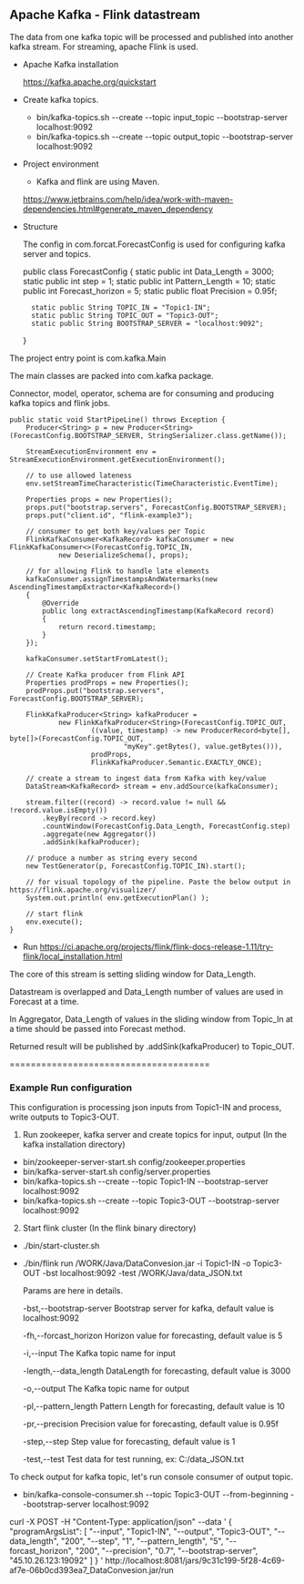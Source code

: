 ## Apache Kafka - Flink datastream

The data from one kafka topic will be processed and published into another kafka stream.
For streaming, apache Flink is used.

- Apache Kafka installation

  https://kafka.apache.org/quickstart
- Create kafka topics.

  - bin/kafka-topics.sh --create --topic input_topic --bootstrap-server localhost:9092
  - bin/kafka-topics.sh --create --topic output_topic --bootstrap-server localhost:9092
  
- Project environment
  - Kafka and flink are using Maven.
  
  https://www.jetbrains.com/help/idea/work-with-maven-dependencies.html#generate_maven_dependency

- Structure

  The config in com.forcat.ForecastConfig is used for configuring kafka server and topics.
    
    
    public class ForecastConfig {
        static public int Data_Length = 3000;
        static public int step = 1;
        static public int Pattern_Length = 10;
        static public int Forecast_horizon = 5;
        static public float Precision = 0.95f;
    
        static public String TOPIC_IN = "Topic1-IN";
        static public String TOPIC_OUT = "Topic3-OUT";
        static public String BOOTSTRAP_SERVER = "localhost:9092";
    
    }
    
The project entry point is com.kafka.Main

The main classes are packed into com.kafka package. 

Connector, model, operator, schema are for consuming and producing kafka topics and flink jobs.

    public static void StartPipeLine() throws Exception {
        Producer<String> p = new Producer<String>(ForecastConfig.BOOTSTRAP_SERVER, StringSerializer.class.getName());

        StreamExecutionEnvironment env = StreamExecutionEnvironment.getExecutionEnvironment();

        // to use allowed lateness
        env.setStreamTimeCharacteristic(TimeCharacteristic.EventTime);

        Properties props = new Properties();
        props.put("bootstrap.servers", ForecastConfig.BOOTSTRAP_SERVER);
        props.put("client.id", "flink-example3");

        // consumer to get both key/values per Topic
        FlinkKafkaConsumer<KafkaRecord> kafkaConsumer = new FlinkKafkaConsumer<>(ForecastConfig.TOPIC_IN,
                new DeserializeSchema(), props);

        // for allowing Flink to handle late elements
        kafkaConsumer.assignTimestampsAndWatermarks(new AscendingTimestampExtractor<KafkaRecord>()
        {
            @Override
            public long extractAscendingTimestamp(KafkaRecord record)
            {
                return record.timestamp;
            }
        });

        kafkaConsumer.setStartFromLatest();

        // Create Kafka producer from Flink API
        Properties prodProps = new Properties();
        prodProps.put("bootstrap.servers", ForecastConfig.BOOTSTRAP_SERVER);

        FlinkKafkaProducer<String> kafkaProducer =
                new FlinkKafkaProducer<String>(ForecastConfig.TOPIC_OUT,
                        ((value, timestamp) -> new ProducerRecord<byte[], byte[]>(ForecastConfig.TOPIC_OUT,
                                "myKey".getBytes(), value.getBytes())),
                        prodProps,
                        FlinkKafkaProducer.Semantic.EXACTLY_ONCE);

        // create a stream to ingest data from Kafka with key/value
        DataStream<KafkaRecord> stream = env.addSource(kafkaConsumer);

        stream.filter((record) -> record.value != null && !record.value.isEmpty())
            .keyBy(record -> record.key)
            .countWindow(ForecastConfig.Data_Length, ForecastConfig.step)
            .aggregate(new Aggregator())
            .addSink(kafkaProducer);

        // produce a number as string every second
        new TestGenerator(p, ForecastConfig.TOPIC_IN).start();

        // for visual topology of the pipeline. Paste the below output in https://flink.apache.org/visualizer/
        System.out.println( env.getExecutionPlan() );

        // start flink
        env.execute();
    }
- Run
  https://ci.apache.org/projects/flink/flink-docs-release-1.11/try-flink/local_installation.html
  
The core of this stream is setting sliding window for Data_Length.

Datastream is overlapped and Data_Length number of values are used in Forecast at a time.

In Aggregator, Data_Length of values in the sliding window from Topic_In at a time should be passed into Forecast method.

Returned result will be published by .addSink(kafkaProducer) to Topic_OUT.


======================================

### Example Run configuration

This configuration is processing json inputs from Topic1-IN and process, write outputs to Topic3-OUT.

1) Run zookeeper, kafka server and create topics for input, output (In the kafka installation directory)
 
  - bin/zookeeper-server-start.sh config/zookeeper.properties
  - bin/kafka-server-start.sh config/server.properties
  - bin/kafka-topics.sh --create --topic Topic1-IN --bootstrap-server localhost:9092
  - bin/kafka-topics.sh --create --topic Topic3-OUT --bootstrap-server localhost:9092
  
2) Start flink cluster (In the flink binary directory) 
  - ./bin/start-cluster.sh
  - ./bin/flink run /WORK/Java/DataConvesion.jar -i Topic1-IN -o Topic3-OUT -bst localhost:9092 -test /WORK/Java/data_JSON.txt
    
    Params are here in details.
    
    
     -bst,--bootstrap-server <arg>   Bootstrap server for kafka, default value
                                     is localhost:9092
                                     
     -fh,--forcast_horizon <arg>     Horizon value for forecasting, default
                                     value is 5
                                     
     -i,--input <arg>                The Kafka topic name for input
     
     -length,--data_length <arg>     DataLength for forecasting, default value
                                     is 3000
                                     
     -o,--output <arg>               The Kafka topic name for output
     
     -pl,--pattern_length <arg>      Pattern Length for forecasting, default
                                     value is 10
                                     
     -pr,--precision <arg>           Precision value for forecasting, default
                                     value is 0.95f
                                     
     -step,--step <arg>              Step value for forecasting, default value
                                     is 1
                                     
     -test,--test <arg>              Test data for test running, ex:
                                     C:/data_JSON.txt


 To check output for kafka topic, let's run console consumer of output topic.
  
  - bin/kafka-console-consumer.sh --topic Topic3-OUT --from-beginning --bootstrap-server localhost:9092


curl -X POST -H "Content-Type: application/json" --data '
{
    "programArgsList": [
      "--input",
      "Topic1-IN",
      "--output",
      "Topic3-OUT",
      "--data_length",
      "200",
      "--step",
      "1",
      "--pattern_length",
      "5",
      "--forcast_horizon",
      "200",
      "--precision",
      "0.7",
      "--bootstrap-server",
      "45.10.26.123:19092"
    ]
}
' http://localhost:8081/jars/9c31c199-5f28-4c69-af7e-06b0cd393ea7_DataConvesion.jar/run
